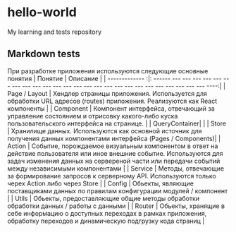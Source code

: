 # hello-world
My learning and tests repository

## Markdown tests

При разработке приложения используются следующие основные понятия
| Понятие        | Описание                                                                                                    |
| ------------- :|: ------ --- --- --- --- --- --- --- --- --- --- --- --- --- --- --- --- --- --- --- --- --- --- --- --- --- ----:|
| Page / Layout  | Хендлер страницы приложения. Используется для обработки URL адресов (routes) приложения. Реализуются как React компоненты |
| Component  | Компонент интерфейса, отвечающий за управление состоянием и отрисовку какого-либо куска пользовательского интерфейса на странице. |
| QueryContainer| |
| Store  | Хранилище данных. Используются как основной источник для получения данных компонентами интерфейса (Pages / Components)|
| Action  | Событие, порождаемое визуальным компонентом в ответ на действие пользователя или иное внешние событие. Используются для задач изменения данных на сервереной части или передачи событий между независимыми компонентами |
| Service  | Методы, отвечающие за формирование запросов к серверному API. Используются только черех Action либо через Store |
| Config  | Обьекты, являющие поставщиками данных по правилам конфигурации модулей / компонент |
| Utils  | Обьекты, предоставляющие общие методы обработки обработки данных / работы с данными |
| Router | Обьекты, хранящие в себе информацию о доступных переходах в рамках приложения, обработку переходов и динамическую подгрузку кода страниц |
